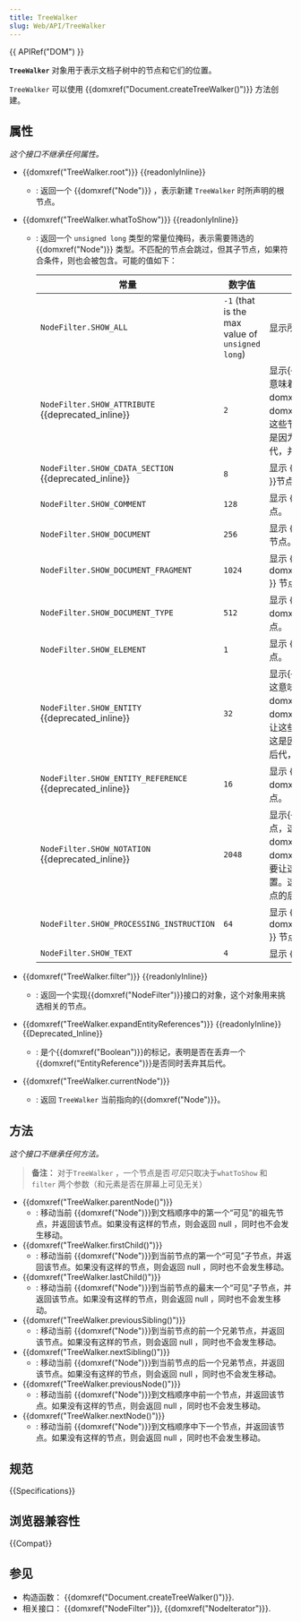 ```yaml
---
title: TreeWalker
slug: Web/API/TreeWalker
---
```


{{ APIRef("DOM") }}

**`TreeWalker`** 对象用于表示文档子树中的节点和它们的位置。

`TreeWalker` 可以使用 {{domxref("Document.createTreeWalker()")}} 方法创建。

## 属性

_这个接口不继承任何属性。_

- {{domxref("TreeWalker.root")}} {{readonlyInline}}
  - : 返回一个 {{domxref("Node")}} ，表示新建 `TreeWalker` 时所声明的根节点。
- {{domxref("TreeWalker.whatToShow")}} {{readonlyInline}}

  - : 返回一个 `unsigned long` 类型的常量位掩码，表示需要筛选的{{domxref("Node")}} 类型。不匹配的节点会跳过，但其子节点，如果符合条件，则也会被包含。可能的值如下：

    | 常量                                                            | 数字值                                          | 描述                                                                                                                                                                                                                              |
    | --------------------------------------------------------------- | ----------------------------------------------- | --------------------------------------------------------------------------------------------------------------------------------------------------------------------------------------------------------------------------------- |
    | `NodeFilter.SHOW_ALL`                                           | `-1` (that is the max value of `unsigned long`) | 显示所有节点。                                                                                                                                                                                                                    |
    | `NodeFilter.SHOW_ATTRIBUTE` {{deprecated_inline}}        | `2`                                             | 显示{{ domxref("Attr") }}节点，这意味着使用{{ domxref("TreeWalker") }}访问 {{ domxref("Attr") }}节点时，需要让这些节点处于遍历的开始位置。这是因为这些节点不是任何节点的后代，并不处于文档树之上。         |
    | `NodeFilter.SHOW_CDATA_SECTION` {{deprecated_inline}}    | `8`                                             | 显示 {{ domxref("CDATASection") }}节点。                                                                                                                                                                               |
    | `NodeFilter.SHOW_COMMENT`                                       | `128`                                           | 显示 {{ domxref("Comment") }} 节点。                                                                                                                                                                                      |
    | `NodeFilter.SHOW_DOCUMENT`                                      | `256`                                           | 显示 {{ domxref("Document") }} 节点。                                                                                                                                                                                      |
    | `NodeFilter.SHOW_DOCUMENT_FRAGMENT`                             | `1024`                                          | 显示 {{ domxref("DocumentFragment") }} 节点。                                                                                                                                                                          |
    | `NodeFilter.SHOW_DOCUMENT_TYPE`                                 | `512`                                           | 显示 {{ domxref("DocumentType") }} 节点。                                                                                                                                                                              |
    | `NodeFilter.SHOW_ELEMENT`                                       | `1`                                             | 显示 {{ domxref("Element") }} 节点。                                                                                                                                                                                      |
    | `NodeFilter.SHOW_ENTITY` {{deprecated_inline}}           | `32`                                            | 显示{{ domxref("Entity") }}节点，这意味着使用{{ domxref("TreeWalker") }}访问 {{ domxref("Entity") }}节点时，需要让这些节点处于遍历的开始位置。这是因为这些节点不是任何节点的后代，并不处于文档树之上。 |
    | `NodeFilter.SHOW_ENTITY_REFERENCE` {{deprecated_inline}} | `16`                                            | 显示 {{ domxref("EntityReference") }} 节点。                                                                                                                                                                          |
    | `NodeFilter.SHOW_NOTATION` {{deprecated_inline}}         | `2048`                                          | 显示{{ domxref("Notation") }}节点，这意味着使用{{ domxref("TreeWalker") }}访问 {{ domxref("Notation") }}节点时，需要让这些节点处于遍历的开始位置。这是因为这些节点不是任何节点的后代，并不处于文档树之上。 |
    | `NodeFilter.SHOW_PROCESSING_INSTRUCTION`                        | `64`                                            | 显示 {{ domxref("ProcessingInstruction") }} 节点。                                                                                                                                                                  |
    | `NodeFilter.SHOW_TEXT`                                          | `4`                                             | 显示 {{ domxref("Text") }} 节点。                                                                                                                                                                                          |

- {{domxref("TreeWalker.filter")}} {{readonlyInline}}
  - : 返回一个实现{{domxref("NodeFilter")}}接口的对象，这个对象用来挑选相关的节点。
- {{domxref("TreeWalker.expandEntityReferences")}} {{readonlyInline}}{{Deprecated_Inline}}
  - : 是个{{domxref("Boolean")}}的标记，表明是否在丢弃一个{{domxref("EntityReference")}}是否同时丢弃其后代。
- {{domxref("TreeWalker.currentNode")}}
  - : 返回 `TreeWalker` 当前指向的{{domxref("Node")}}。

## 方法

_这个接口不继承任何方法。_

> **备注：** 对于`TreeWalker` ，一个节点是否*可见*只取决于`whatToShow` 和 `filter` 两个参数（和元素是否在屏幕上可见无关）

- {{domxref("TreeWalker.parentNode()")}}
  - : 移动当前 {{domxref("Node")}}到文档顺序中的第一个“可见”的祖先节点，并返回该节点。如果没有这样的节点，则会返回 null ，同时也不会发生移动。
- {{domxref("TreeWalker.firstChild()")}}
  - : 移动当前 {{domxref("Node")}}到当前节点的第一个“可见”子节点，并返回该节点。如果没有这样的节点，则会返回 null ，同时也不会发生移动。
- {{domxref("TreeWalker.lastChild()")}}
  - : 移动当前 {{domxref("Node")}}到当前节点的最末一个“可见”子节点，并返回该节点。如果没有这样的节点，则会返回 null ，同时也不会发生移动。
- {{domxref("TreeWalker.previousSibling()")}}
  - : 移动当前 {{domxref("Node")}}到当前节点的前一个兄弟节点，并返回该节点。如果没有这样的节点，则会返回 null ，同时也不会发生移动。
- {{domxref("TreeWalker.nextSibling()")}}
  - : 移动当前 {{domxref("Node")}}到当前节点的后一个兄弟节点，并返回该节点。如果没有这样的节点，则会返回 null ，同时也不会发生移动。
- {{domxref("TreeWalker.previousNode()")}}
  - : 移动当前 {{domxref("Node")}}到文档顺序中前一个节点，并返回该节点。如果没有这样的节点，则会返回 null ，同时也不会发生移动。
- {{domxref("TreeWalker.nextNode()")}}
  - : 移动当前 {{domxref("Node")}}到文档顺序中下一个节点，并返回该节点。如果没有这样的节点，则会返回 null ，同时也不会发生移动。

## 规范

{{Specifications}}

## 浏览器兼容性

{{Compat}}

## 参见

- 构造函数： {{domxref("Document.createTreeWalker()")}}.
- 相关接口： {{domxref("NodeFilter")}}, {{domxref("NodeIterator")}}.

